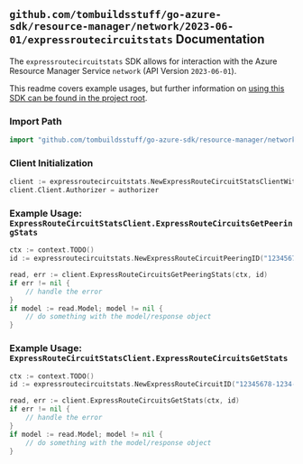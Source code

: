 
## `github.com/tombuildsstuff/go-azure-sdk/resource-manager/network/2023-06-01/expressroutecircuitstats` Documentation

The `expressroutecircuitstats` SDK allows for interaction with the Azure Resource Manager Service `network` (API Version `2023-06-01`).

This readme covers example usages, but further information on [using this SDK can be found in the project root](https://github.com/tombuildsstuff/go-azure-sdk/tree/main/docs).

### Import Path

```go
import "github.com/tombuildsstuff/go-azure-sdk/resource-manager/network/2023-06-01/expressroutecircuitstats"
```


### Client Initialization

```go
client := expressroutecircuitstats.NewExpressRouteCircuitStatsClientWithBaseURI("https://management.azure.com")
client.Client.Authorizer = authorizer
```


### Example Usage: `ExpressRouteCircuitStatsClient.ExpressRouteCircuitsGetPeeringStats`

```go
ctx := context.TODO()
id := expressroutecircuitstats.NewExpressRouteCircuitPeeringID("12345678-1234-9876-4563-123456789012", "example-resource-group", "expressRouteCircuitValue", "peeringValue")

read, err := client.ExpressRouteCircuitsGetPeeringStats(ctx, id)
if err != nil {
	// handle the error
}
if model := read.Model; model != nil {
	// do something with the model/response object
}
```


### Example Usage: `ExpressRouteCircuitStatsClient.ExpressRouteCircuitsGetStats`

```go
ctx := context.TODO()
id := expressroutecircuitstats.NewExpressRouteCircuitID("12345678-1234-9876-4563-123456789012", "example-resource-group", "expressRouteCircuitValue")

read, err := client.ExpressRouteCircuitsGetStats(ctx, id)
if err != nil {
	// handle the error
}
if model := read.Model; model != nil {
	// do something with the model/response object
}
```
